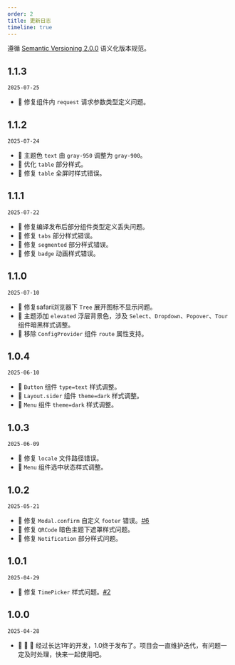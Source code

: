 ```yaml
---
order: 2
title: 更新日志
timeline: true
---
```


遵循 [Semantic Versioning 2.0.0](http://semver.org/lang/zh-CN/) 语义化版本规范。

## 1.1.3

`2025-07-25`

- 🐞 修复组件内 `request` 请求参数类型定义问题。

## 1.1.2

`2025-07-24`

- 💄 主题色 `text` 由 `gray-950` 调整为 `gray-900`。
- 💄 优化 `table` 部分样式。
- 🐞 修复 `table` 全屏时样式错误。

## 1.1.1

`2025-07-22`

- 🐞 修复编译发布后部分组件类型定义丢失问题。
- 🐞 修复 `tabs` 部分样式错误。
- 🐞 修复 `segmented` 部分样式错误。
- 🐞 修复 `badge` 动画样式错误。

## 1.1.0

`2025-07-10`

- 🐞 修复safari浏览器下 `Tree` 展开图标不显示问题。
- 💄 主题添加 `elevated` 浮层背景色，涉及 `Select`、`Dropdown`、`Popover`、`Tour` 组件暗黑样式调整。
- 🔧 移除 `ConfigProvider` 组件 `route` 属性支持。

## 1.0.4

`2025-06-10`

- 💄 `Button` 组件 `type=text` 样式调整。
- 💄 `Layout.sider` 组件 `theme=dark` 样式调整。
- 💄 `Menu` 组件 `theme=dark` 样式调整。

## 1.0.3

`2025-06-09`

- 🐞 修复 `locale` 文件路径错误。
- 💄 `Menu` 组件选中状态样式调整。

## 1.0.2

`2025-05-21`

- 🐞 修复 `Modal.confirm` 自定义 `footer` 错误。[#6](https://github.com/metisjs/metis-ui/issues/6)
- 💄 修复 `QRCode` 暗色主题下遮罩样式问题。
- 💄 修复 `Notification` 部分样式问题。

## 1.0.1

`2025-04-29`

- 🐞 修复 `TimePicker` 样式问题。[#2](https://github.com/metisjs/metis-ui/issues/2)

## 1.0.0

`2025-04-28`

- 🎉 🎉 🎉 经过长达1年的开发，1.0终于发布了。项目会一直维护迭代，有问题一定及时处理，快来一起使用吧。
